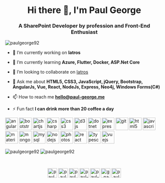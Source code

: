 <h1 align="center">Hi there 👋, I'm Paul George</h1>
<h3 align="center">A SharePoint Developer by profession and Front-End Enthusiast</h3>

<p align="left"> <img src="https://komarev.com/ghpvc/?username=paulgeorge92" alt="paulgeorge92" /> </p>

- 🔭 I’m currently working on **Iatros**

- 🌱 I’m currently learning **Azure, Flutter, Docker, ASP.Net Core**

- 👯 I’m looking to collaborate on [Iatros](https://github.com/paulgeorge92/Iatros-Client)

- 💬 Ask me about **HTML5, CSS3, JavaScript, jQuery, Bootstrap, AngularJs, Vue, React, NodeJs, Express, Neo4j, Windows Forms(C#)**

- 📫 How to reach me **hello@paul-george.me**

- ⚡ Fun fact **I can drink more than 20 coffee a day**

<p align="left">
  <img src="https://devicons.github.io/devicon/devicon.git/icons/angularjs/angularjs-original.svg" alt="angularjs" width="40" height="40"/> 
  <img src="https://devicons.github.io/devicon/devicon.git/icons/bootstrap/bootstrap-plain.svg" alt="bootstrap" width="40" height="40"/> 
  <img src="https://www.chartjs.org/media/logo-title.svg" alt="chartjs" width="40" height="40"/> 
  <img src="https://devicons.github.io/devicon/devicon.git/icons/csharp/csharp-original.svg" alt="csharp" width="40" height="40"/> 
  <img src="https://devicons.github.io/devicon/devicon.git/icons/css3/css3-original-wordmark.svg" alt="css3" width="40" height="40"/> 
  <img src="https://devicons.github.io/devicon/devicon.git/icons/d3js/d3js-original.svg" alt="d3js" width="40" height="40"/> 
  <img src="https://devicons.github.io/devicon/devicon.git/icons/dot-net/dot-net-original-wordmark.svg" alt="dotnet" width="40" height="40"/> 
  <img src="https://devicons.github.io/devicon/devicon.git/icons/express/express-original-wordmark.svg" alt="express" width="40" height="40"/> 
  <img src="https://www.vectorlogo.zone/logos/git-scm/git-scm-icon.svg" alt="git" width="40" height="40"/>
  <img src="https://devicons.github.io/devicon/devicon.git/icons/html5/html5-original-wordmark.svg" alt="html5" width="40" height="40"/> 
  <img src="https://devicons.github.io/devicon/devicon.git/icons/javascript/javascript-original.svg" alt="javascript" width="40" height="40"/> 
  <img src="https://raw.githubusercontent.com/prplx/svg-logos/5585531d45d294869c4eaab4d7cf2e9c167710a9/svg/materialize.svg" alt="materialize" width="40" height="40"/> 
  <img src="https://devicons.github.io/devicon/devicon.git/icons/mongodb/mongodb-original-wordmark.svg" alt="mongodb" width="40" height="40"/> 
  <img src="https://devicons.github.io/devicon/devicon.git/icons/mysql/mysql-original-wordmark.svg" alt="mysql" width="40" height="40"/> 
  <img src="https://devicons.github.io/devicon/devicon.git/icons/nodejs/nodejs-original-wordmark.svg" alt="nodejs" width="40" height="40"/> 
  <img src="https://devicons.github.io/devicon/devicon.git/icons/photoshop/photoshop-plain.svg" alt="photoshop" width="40" height="40"/> 
  <img src="https://devicons.github.io/devicon/devicon.git/icons/react/react-original-wordmark.svg" alt="react" width="40" height="40"/> 
  <img src="https://devicons.github.io/devicon/devicon.git/icons/typescript/typescript-original.svg" alt="typescript" width="40" height="40"/> 
  <img src="https://devicons.github.io/devicon/devicon.git/icons/vuejs/vuejs-original-wordmark.svg" alt="vuejs" width="40" height="40"/>
</p>

<p>
  <img align="top" src="https://github-readme-stats.vercel.app/api/top-langs/?username=paulgeorge92&layout=compact&hide=html" alt="paulgeorge92" />
  <img align="top" src="https://github-readme-stats.vercel.app/api?username=paulgeorge92&show_icons=true" alt="paulgeorge92" />
</p>
<p>&nbsp;</p>

<p align="center">
<a href="https://codepen.io/paul_george" target="blank"><img align="center" src="https://cdn.jsdelivr.net/npm/simple-icons@3.0.1/icons/codepen.svg" alt="paul_george" height="30" width="30" /></a>
<a href="https://dev.to/paulgeorge92" target="blank"><img align="center" src="https://cdn.jsdelivr.net/npm/simple-icons@3.0.1/icons/dev-dot-to.svg" alt="paulgeorge92" height="30" width="30" /></a>
<a href="https://twitter.com/paul_george92" target="blank"><img align="center" src="https://cdn.jsdelivr.net/npm/simple-icons@3.0.1/icons/twitter.svg" alt="paul_george92" height="30" width="30" /></a>
<a href="https://linkedin.com/in/paul-george" target="blank"><img align="center" src="https://cdn.jsdelivr.net/npm/simple-icons@3.0.1/icons/linkedin.svg" alt="paul-george" height="30" width="30" /></a>
<a href="https://stackoverflow.com/users/7007430/paul-george" target="blank"><img align="center" src="https://cdn.jsdelivr.net/npm/simple-icons@3.0.1/icons/stackoverflow.svg" alt="paul-george" height="30" width="30" /></a>
<a href="https://fb.com/g.paul.92" target="blank"><img align="center" src="https://cdn.jsdelivr.net/npm/simple-icons@3.0.1/icons/facebook.svg" alt="g.paul.92" height="30" width="30" /></a>
<a href="https://instagram.com/paulgeorge_92" target="blank"><img align="center" src="https://cdn.jsdelivr.net/npm/simple-icons@3.0.1/icons/instagram.svg" alt="paulgeorge_92" height="30" width="30" /></a>
</p>
